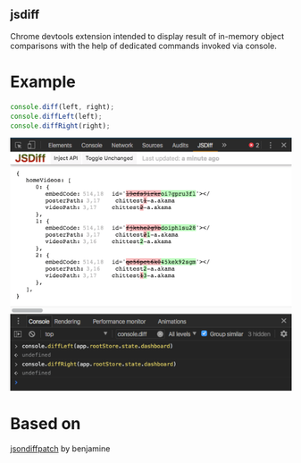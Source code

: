 jsdiff
---
Chrome devtools extension
intended to display result of in-memory object comparisons with
the help of dedicated commands invoked via console.

Example
===
```javascript
console.diff(left, right);
console.diffLeft(left);
console.diffRight(right);
```
![screenshot](./doc/screenshot.png)

Based on 
===
[jsondiffpatch](https://github.com/benjamine/jsondiffpatch) by benjamine
